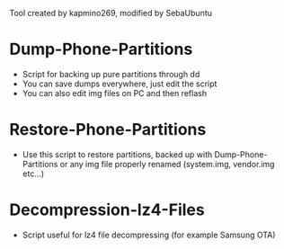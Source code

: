Tool created by kapmino269, modified by SebaUbuntu

# Dump-Phone-Partitions

- Script for backing up pure partitions through dd
- You can save dumps everywhere, just edit the script
- You can also edit img files on PC and then reflash

# Restore-Phone-Partitions

- Use this script to restore partitions, backed up with Dump-Phone-Partitions or any img file properly renamed (system.img, vendor.img etc...)

# Decompression-lz4-Files
- Script useful for lz4 file decompressing (for example Samsung OTA)
